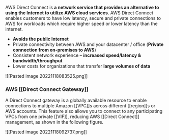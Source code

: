 AWS Direct Connect is **a network service that provides an alternative to using the Internet to utilize AWS cloud services**. AWS Direct Connect enables customers to have low latency, secure and private connections to AWS for workloads which require higher speed or lower latency than the internet.

*   **Avoids the public Internet**
*   Private connectivity between AWS and your datacenter / office (**Private connection from on-premises to AWS**)
*   Consistent network experience – **increased speed/latency & bandwidth/throughput**  
*   Lower costs for organizations that transfer **large volumes of data**

![[Pasted image 20221118083525.png]]


### AWS [[Direct Connect Gateway]]

A Direct Connect gateway is a globally available resource to enable connections to multiple Amazon [[VPC]]s across different [[region]]s or AWS accounts. This feature also allows you to connect to any participating VPCs from one private [[VIF]], reducing AWS [[Direct Connect]] management, as shown in the following figure.

![[Pasted image 20221118092737.png]]